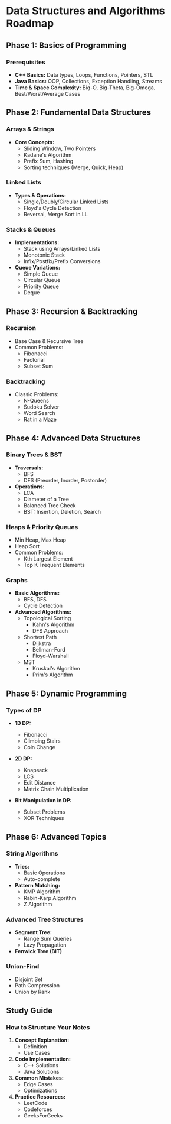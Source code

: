 # Data Structures and Algorithms Roadmap

## Phase 1: Basics of Programming

### Prerequisites
- **C++ Basics:** Data types, Loops, Functions, Pointers, STL
- **Java Basics:** OOP, Collections, Exception Handling, Streams
- **Time & Space Complexity:** Big-O, Big-Theta, Big-Omega, Best/Worst/Average Cases

## Phase 2: Fundamental Data Structures

### Arrays & Strings
- **Core Concepts:**
  - Sliding Window, Two Pointers
  - Kadane's Algorithm
  - Prefix Sum, Hashing
  - Sorting techniques (Merge, Quick, Heap)

### Linked Lists
- **Types & Operations:**
  - Single/Doubly/Circular Linked Lists
  - Floyd's Cycle Detection
  - Reversal, Merge Sort in LL

### Stacks & Queues
- **Implementations:**
  - Stack using Arrays/Linked Lists
  - Monotonic Stack
  - Infix/Postfix/Prefix Conversions
- **Queue Variations:**
  - Simple Queue
  - Circular Queue
  - Priority Queue
  - Deque

## Phase 3: Recursion & Backtracking

### Recursion
- Base Case & Recursive Tree
- Common Problems:
  - Fibonacci
  - Factorial
  - Subset Sum

### Backtracking
- Classic Problems:
  - N-Queens
  - Sudoku Solver
  - Word Search
  - Rat in a Maze

## Phase 4: Advanced Data Structures

### Binary Trees & BST
- **Traversals:**
  - BFS
  - DFS (Preorder, Inorder, Postorder)
- **Operations:**
  - LCA
  - Diameter of a Tree
  - Balanced Tree Check
  - BST: Insertion, Deletion, Search

### Heaps & Priority Queues
- Min Heap, Max Heap
- Heap Sort
- Common Problems:
  - Kth Largest Element
  - Top K Frequent Elements

### Graphs
- **Basic Algorithms:**
  - BFS, DFS
  - Cycle Detection
- **Advanced Algorithms:**
  - Topological Sorting
    - Kahn's Algorithm
    - DFS Approach
  - Shortest Path
    - Dijkstra
    - Bellman-Ford
    - Floyd-Warshall
  - MST
    - Kruskal's Algorithm
    - Prim's Algorithm

## Phase 5: Dynamic Programming

### Types of DP
- **1D DP:**
  - Fibonacci
  - Climbing Stairs
  - Coin Change

- **2D DP:**
  - Knapsack
  - LCS
  - Edit Distance
  - Matrix Chain Multiplication

- **Bit Manipulation in DP:**
  - Subset Problems
  - XOR Techniques

## Phase 6: Advanced Topics

### String Algorithms
- **Tries:**
  - Basic Operations
  - Auto-complete
- **Pattern Matching:**
  - KMP Algorithm
  - Rabin-Karp Algorithm
  - Z Algorithm

### Advanced Tree Structures
- **Segment Tree:**
  - Range Sum Queries
  - Lazy Propagation
- **Fenwick Tree (BIT)**

### Union-Find
- Disjoint Set
- Path Compression
- Union by Rank

## Study Guide

### How to Structure Your Notes
1. **Concept Explanation:**
   - Definition
   - Use Cases
2. **Code Implementation:**
   - C++ Solutions
   - Java Solutions
3. **Common Mistakes:**
   - Edge Cases
   - Optimizations
4. **Practice Resources:**
   - LeetCode
   - Codeforces
   - GeeksForGeeks